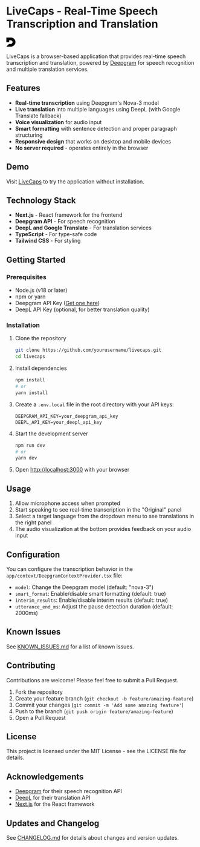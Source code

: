 # LiveCaps - Real-Time Speech Transcription and Translation

![LiveCaps Logo](/public/dg.png)

LiveCaps is a browser-based application that provides real-time speech transcription and translation, powered by [Deepgram](https://deepgram.com) for speech recognition and multiple translation services.

## Features

- **Real-time transcription** using Deepgram's Nova-3 model
- **Live translation** into multiple languages using DeepL (with Google Translate fallback)
- **Voice visualization** for audio input
- **Smart formatting** with sentence detection and proper paragraph structuring
- **Responsive design** that works on desktop and mobile devices
- **No server required** - operates entirely in the browser


## Demo

Visit [LiveCaps](https://livecaps-qjbobm870-islamborghinis-projects.vercel.app) to try the application without installation.

## Technology Stack

- **Next.js** - React framework for the frontend
- **Deepgram API** - For speech recognition
- **DeepL and Google Translate** - For translation services
- **TypeScript** - For type-safe code
- **Tailwind CSS** - For styling

## Getting Started

### Prerequisites

- Node.js (v18 or later)
- npm or yarn
- Deepgram API Key ([Get one here](https://console.deepgram.com/signup))
- DeepL API Key (optional, for better translation quality)

### Installation

1. Clone the repository
   ```bash
   git clone https://github.com/yourusername/livecaps.git
   cd livecaps
   ```

2. Install dependencies
   ```bash
   npm install
   # or
   yarn install
   ```

3. Create a `.env.local` file in the root directory with your API keys:
   ```
   DEEPGRAM_API_KEY=your_deepgram_api_key
   DEEPL_API_KEY=your_deepl_api_key
   ```

4. Start the development server
   ```bash
   npm run dev
   # or
   yarn dev
   ```

5. Open [http://localhost:3000](http://localhost:3000) with your browser

## Usage

1. Allow microphone access when prompted
2. Start speaking to see real-time transcription in the "Original" panel
3. Select a target language from the dropdown menu to see translations in the right panel
4. The audio visualization at the bottom provides feedback on your audio input

## Configuration

You can configure the transcription behavior in the `app/context/DeepgramContextProvider.tsx` file:

- `model`: Change the Deepgram model (default: "nova-3")
- `smart_format`: Enable/disable smart formatting (default: true)
- `interim_results`: Enable/disable interim results (default: true)
- `utterance_end_ms`: Adjust the pause detection duration (default: 2000ms)

## Known Issues

See [KNOWN_ISSUES.md](KNOWN_ISSUES.md) for a list of known issues.

## Contributing

Contributions are welcome! Please feel free to submit a Pull Request.

1. Fork the repository
2. Create your feature branch (`git checkout -b feature/amazing-feature`)
3. Commit your changes (`git commit -m 'Add some amazing feature'`)
4. Push to the branch (`git push origin feature/amazing-feature`)
5. Open a Pull Request

## License

This project is licensed under the MIT License - see the LICENSE file for details.

## Acknowledgements

- [Deepgram](https://deepgram.com) for their speech recognition API
- [DeepL](https://deepl.com) for their translation API
- [Next.js](https://nextjs.org) for the React framework

## Updates and Changelog

See [CHANGELOG.md](CHANGELOG.md) for details about changes and version updates.
